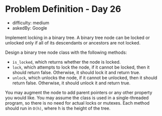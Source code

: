 # Problem Definition - Day 26

 - difficulty: medium
 - askedBy: Google

Implement locking in a binary tree. A binary tree node can be locked or unlocked only if all of its descendants or ancestors are not locked. 

Design a binary tree node class with the following methods:
 - `is_locked`, which returns whether the node is locked.
 - `lock`, which attempts to lock the node, if it cannot be locked, then it should return false. Otherwise, it should lock it and return true.
 - `unlock`, which unlocks the node, if it cannot be unlocked, then it should return false. Otherwise, it should unlock it and return true.

You may augment the node to add parent pointers or any other property you would like. You may assume the class is used in a single-threaded program, so there is no need for actual locks or mutexes. Each method should run in `O(h)`, where h is the height of the tree.
